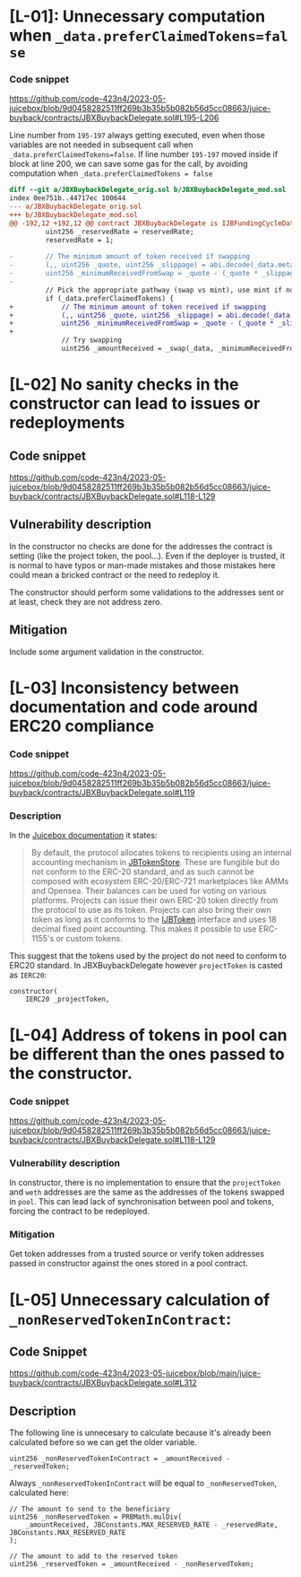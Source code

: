 # [L-01]: Unnecessary computation when `_data.preferClaimedTokens=false`

### Code snippet
https://github.com/code-423n4/2023-05-juicebox/blob/9d0458282511ff269b3b35b5b082b56d5cc08663/juice-buyback/contracts/JBXBuybackDelegate.sol#L195-L206

Line number from `195-197` always getting executed, even when those variables are not needed in subsequent call when `_data.preferClaimedTokens=false`.
If line number `195-197` moved inside if block at line 200, we can save some gas for the call, by avoiding computation when `_data.preferClaimedTokens = false`

```diff
diff --git a/JBXBuybackDelegate_orig.sol b/JBXBuybackDelegate_mod.sol
index 0ee751b..44717ec 100644
--- a/JBXBuybackDelegate_orig.sol
+++ b/JBXBuybackDelegate_mod.sol
@@ -192,12 +192,12 @@ contract JBXBuybackDelegate is IJBFundingCycleDataSource, IJBPayDelegate, IUnisw
         uint256 _reservedRate = reservedRate;
         reservedRate = 1;
 
-        // The minimum amount of token received if swapping
-        (,, uint256 _quote, uint256 _slippage) = abi.decode(_data.metadata, (bytes32, bytes32, uint256, uint256));
-        uint256 _minimumReceivedFromSwap = _quote - (_quote * _slippage / SLIPPAGE_DENOMINATOR);
-
         // Pick the appropriate pathway (swap vs mint), use mint if non-claimed prefered
         if (_data.preferClaimedTokens) {
+            // The minimum amount of token received if swapping
+            (,, uint256 _quote, uint256 _slippage) = abi.decode(_data.metadata, (bytes32, bytes32, uint256, uint256));
+            uint256 _minimumReceivedFromSwap = _quote - (_quote * _slippage / SLIPPAGE_DENOMINATOR);
+
             // Try swapping
             uint256 _amountReceived = _swap(_data, _minimumReceivedFromSwap, _reservedRate);
```

# [L-02] No sanity checks in the constructor can lead to issues or redeployments
## Code snippet
https://github.com/code-423n4/2023-05-juicebox/blob/9d0458282511ff269b3b35b5b082b56d5cc08663/juice-buyback/contracts/JBXBuybackDelegate.sol#L118-L129
## Vulnerability description
In the constructor no checks are done for the addresses the contract is setting (like the project token, the pool...). Even if the deployer is trusted, it is normal to have typos or man-made mistakes and those mistakes here could mean a bricked contract or the need to redeploy it.

The constructor should perform some validations to the addresses sent or at least, check they are not address zero.
## Mitigation
Include some argument validation in the constructor.


# [L-03] Inconsistency between documentation and code around ERC20 compliance

### Code snippet
https://github.com/code-423n4/2023-05-juicebox/blob/9d0458282511ff269b3b35b5b082b56d5cc08663/juice-buyback/contracts/JBXBuybackDelegate.sol#L119

### Description

In the [Juicebox documentation](https://docs.juicebox.money/dev/learn/glossary/tokens/) it states:

> By default, the protocol allocates tokens to recipients using an internal accounting mechanism in [JBTokenStore](https://docs.juicebox.money/dev/api/contracts/jbtokenstore/). These are fungible but do not conform to the ERC-20 standard, and as such cannot be composed with ecosystem ERC-20/ERC-721 marketplaces like AMMs and Opensea. Their balances can be used for voting on various platforms.
> Projects can issue their own ERC-20 token directly from the protocol to use as its token. Projects can also bring their own token as long as it conforms to the [IJBToken](https://docs.juicebox.money/dev/api/interfaces/ijbtoken/) interface and uses 18 decimal fixed point accounting. This makes it possible to use ERC-1155's or custom tokens.

This suggest that the tokens used by the project do not need to conform to ERC20 standard. In JBXBuybackDelegate however `projectToken` is casted as `IERC20`:

```
constructor(
    IERC20 _projectToken,
```

# [L-04] Address of tokens in pool can be different than the ones passed to the constructor.

### Code snippet
https://github.com/code-423n4/2023-05-juicebox/blob/9d0458282511ff269b3b35b5b082b56d5cc08663/juice-buyback/contracts/JBXBuybackDelegate.sol#L118-L129

### Vulnerability description
In constructor, there is no implementation to ensure that the `projectToken` and `weth` addresses are the same as the addresses of the tokens swapped in `pool`. This can lead lack of synchronisation between pool and tokens, forcing the contract to be redeployed.

### Mitigation
Get token addresses from a trusted source or verify token addresses passed in constructor against the ones stored in a pool contract.

# [L-05] Unnecessary calculation of `_nonReservedTokenInContract`:
## Code Snippet
https://github.com/code-423n4/2023-05-juicebox/blob/main/juice-buyback/contracts/JBXBuybackDelegate.sol#L312

## Description
The following line is unnecesary to calculate because it's already been calculated before so we can get the older variable.
```solidity
uint256 _nonReservedTokenInContract = _amountReceived - _reservedToken;
```
Always `_nonReservedTokenInContract` will be equal to `_nonReservedToken`, calculated here:
```solidity
// The amount to send to the beneficiary
uint256 _nonReservedToken = PRBMath.mulDiv(
    _amountReceived, JBConstants.MAX_RESERVED_RATE - _reservedRate, JBConstants.MAX_RESERVED_RATE
);

// The amount to add to the reserved token
uint256 _reservedToken = _amountReceived - _nonReservedToken;
```